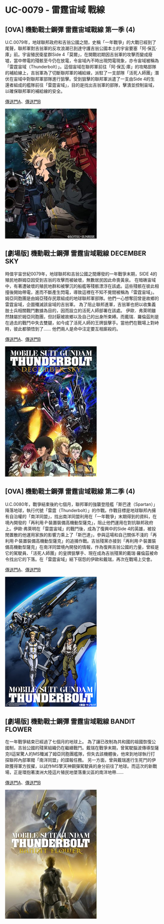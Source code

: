 # UC-0079 - 雷霆宙域 戰線

## [OVA] 機動戰士鋼彈 雷霆宙域戰線 第一季 (4)
  U.C.0079年，地球聯邦政府和吉翁公國之間，史稱「一年戰爭」的大戰已經到了尾聲，聯邦軍對吉翁軍的反攻浪潮已到達守護吉翁公國本土的宇宙要塞「阿·保瓦·庫」前。宇宙殖民衛星群Side 4「莫爾」，在開戰初期因吉翁軍的攻擊而變成廢墟，當中帶電的殘骸至今仍在放電，令宙域內不時出現閃電現象，亦令宙域被稱為「雷霆宙域（Thunderbolt）」。這個宙域在聯邦軍前往「阿·保瓦·庫」的攻略部隊的補給線上，吉翁軍為了切斷聯邦軍的補給線，派駐了一支部隊「活死人師團」潛伏在宙域中對聯邦軍部隊進行狙擊。受到狙擊的聯邦軍派遣了一支由Side 4的生還者組成的艦隊前往「雷霆宙域」，目的是找出吉翁軍的部隊，擊潰並控制宙域，以確保聯邦軍的補給線的安全。

  [傳送門A](https://gimys.tv/ep-232477-1-1.html)、[傳送門B](https://agdm.tv/play/8311-1-1.html)

  ![機動戰士鋼彈 雷霆宙域戰線 第一季](/images/uc/uc0079/uc0079-thunderbolt/uc0079-thunderbolt-1.jpg)

## [劇場版] 機動戰士鋼彈 雷霆宙域戰線 DECEMBER SKY
  時值宇宙世紀0079年，地球聯邦和吉翁公國之間爆發的一年戰爭末期，SIDE 4的殖民地群姆亞因受到吉翁的攻擊而被破壞，無數居民因此命喪黃泉。
  在暗礁宙域中，有著遭破壞的殖民地群和被擊沉的船艦等殘骸漂浮在該處。這些殘骸在彼此相撞後開始帶電，進而不斷產生閃電，導致這裡在不知不覺間被稱為「雷霆宙域」。
  姆亞同胞團是由姆亞殘存民眾組成的地球聯邦軍部隊。他們一心想奪回曾是故鄉的雷霆宙域，企圖殲滅該宙域的吉翁軍。
  為了阻止聯邦進軍，吉翁軍也把以收集義肢士兵相關戰鬥數據為目的，因而設立的活死人師部署在該處。
  伊歐．弗萊明雖然隸屬於姆亞同胞團，但討厭被故鄉以及自己的出身所束縛。而戴瑞．羅倫茲則是在過去的戰鬥中失去雙腿，如今成了活死人師的王牌狙擊手。當他們在戰場上對峙時，彼此都領悟到了……
  他們兩人是命中注定要互相廝殺的。

  [傳送門A](https://gimys.tv/ep-232474-1-1.html)、[傳送門B](https://www.bilibili.com/video/BV1Ss411V7WH/)

  ![機動戰士鋼彈 雷霆宙域戰線 DECEMBER SKY](/images/uc/uc0079/uc0079-thunderbolt/uc0079-thunderbolt-2.jpeg)

## [OVA] 機動戰士鋼彈 雷霆宙域戰線 第二季 (4)
  U.C.0080年，戰爭結束後約七個月，聯邦軍的強襲登陸艦「斯巴達（Spartan）」降落地球，執行代號「雷霆（Thunderbolt）」的作戰。作戰目標是地球聯邦內擁有自治權的「南洋同盟」，找出南洋同盟利用在「一年戰爭」末期得到的資料，在境內開發的「再利用·P·裝置裝備高機動型薩克」，阻止他們運用在對抗聯邦政府上。伊歐·弗萊明在「雷霆宙域」的戰鬥後，成為了復興中的Side 4的英雄，被投閒置散的他運用家族的影響力乘上了「斯巴達」，參與這場和自己關係不淺的「再利用·P·裝置裝備高機動型薩克」的追捕作戰。吉翁殘黨亦接到「再利用·P·裝置裝備高機動型薩克」在南洋同盟境內開發的情報，作為復興吉翁公國的力量，曾經是它的駕駛員、「活死人師團」的皇牌狙擊手、現在成為吉翁殘黨的戴瑞·羅倫茲被命令找出它的下落。在「雷霆宙域」結下宿怨的伊歐和戴瑞，再次在戰場上交會。

  [傳送門A](https://gimys.tv/ep-202011-2-1.html)、[傳送門B](https://gimys.tv/ep-202011-2-1.html)

  ![機動戰士鋼彈 雷霆宙域戰線 第二季](/images/uc/uc0079/uc0079-thunderbolt/uc0079-thunderbolt-3.jpg) 

## [劇場版] 機動戰士鋼彈 雷霆宙域戰線 BANDIT FLOWER
  在一年戰爭結束已經過了七個月的地球上。
  為了讓已改制為共和國的祖國恢復公國制，吉翁公國的殘黨組織仍在繼續戰鬥。戴瑞在戰爭末期，曾駕駛腦波傳導型薩克Ⅱ這架驚人的MS殲滅了姆亞同胞團艦隊，但失去該機體後，他來到地球執行打探聯邦內部軍閥「南洋同盟」的諜報任務。
  另一方面，曾與戴瑞進行生死鬥的伊歐獲得軍方拔擢，以試作MS擎天神鋼彈駕駛員的身分前往了地球。而這次的新戰場，正是環抱著澳洲大陸這片殖民地墜落重災區的南洋地帶……

  [傳送門A](https://gimys.tv/ep-232473-1-1.html)、[傳送門B](https://www.bilibili.com/video/BV13s41157G3/)

  ![機動戰士鋼彈 雷霆宙域戰線 BANDIT FLOWER](/images/uc/uc0079/uc0079-thunderbolt/uc0079-thunderbolt-4.jpg)